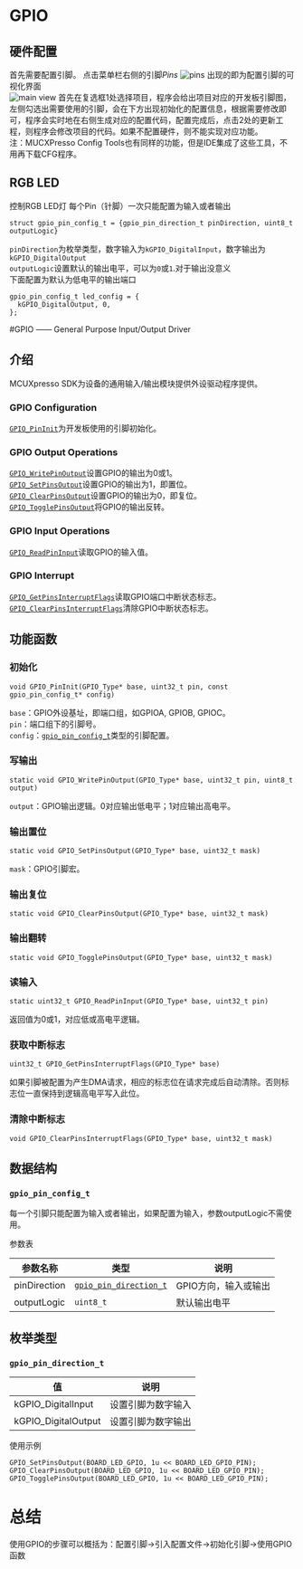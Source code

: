 # GPIO

## 硬件配置
首先需要配置引脚。
点击菜单栏右侧的引脚*Pins*
![pins](https://i.imgur.com/aejMMki.png)
出现的即为配置引脚的可视化界面  
![main view](https://i.imgur.com/uopsZBo.png)
首先在复选框1处选择项目，程序会给出项目对应的开发板引脚图，左侧勾选出需要使用的引脚，会在下方出现初始化的配置信息，根据需要修改即可，程序会实时地在右侧生成对应的配置代码，配置完成后，点击2处的更新工程，则程序会修改项目的代码。如果不配置硬件，则不能实现对应功能。  
注：MUCXPresso Config Tools也有同样的功能，但是IDE集成了这些工具，不用再下载CFG程序。  

## RGB LED
控制RGB LED灯
每个Pin（针脚）一次只能配置为输入或者输出
```
struct gpio_pin_config_t = {gpio_pin_direction_t pinDirection, uint8_t outputLogic}
```
`pinDirection`为枚举类型，数字输入为`kGPIO_DigitalInput`，数字输出为`kGPIO_DigitalOutput`  
`outputLogic`设置默认的输出电平，可以为`0`或`1`.对于输出没意义  
下面配置为默认为低电平的输出端口
```
gpio_pin_config_t led_config = {
  kGPIO_DigitalOutput, 0,
};
```

#GPIO —— General Purpose Input/Output Driver

## 介绍
MCUXpresso SDK为设备的通用输入/输出模块提供外设驱动程序提供。  

### GPIO Configuration
[`GPIO_PinInit`](#func1)为开发板使用的引脚初始化。  

### GPIO Output Operations
[`GPIO_WritePinOutput`](#func2)设置GPIO的输出为0或1。  
[`GPIO_SetPinsOutput`](#func3)设置GPIO的输出为1，即置位。  
[`GPIO_ClearPinsOutput`](#func4)设置GPIO的输出为0，即复位。  
[`GPIO_TogglePinsOutput`](#func5)将GPIO的输出反转。  

### GPIO Input Operations
[`GPIO_ReadPinInput`](#func6)读取GPIO的输入值。  

### GPIO Interrupt
[`GPIO_GetPinsInterruptFlags`](#func7)读取GPIO端口中断状态标志。  
[`GPIO_ClearPinsInterruptFlags`](#func8)清除GPIO中断状态标志。  

## 功能函数
### <span id="func1">初始化</span>

	void GPIO_PinInit(GPIO_Type* base, uint32_t pin, const gpio_pin_config_t* config)

`base`：GPIO外设基址，即端口组，如GPIOA, GPIOB, GPIOC。   
`pin`：端口组下的引脚号。  
`config`：[`gpio_pin_config_t`](#struct1)类型的引脚配置。

### <span id="func2">写输出</span>

	static void GPIO_WritePinOutput(GPIO_Type* base, uint32_t pin, uint8_t output)

`output`：GPIO输出逻辑。0对应输出低电平；1对应输出高电平。  

### <span id="func3">输出置位</span>
	
	static void GPIO_SetPinsOutput(GPIO_Type* base, uint32_t mask)

`mask`：GPIO引脚宏。


### <span id="func4">输出复位</span>

	static void GPIO_ClearPinsOutput(GPIO_Type* base, uint32_t mask)

### <span id="func5">输出翻转</span>

	static void GPIO_TogglePinsOutput(GPIO_Type* base, uint32_t mask)

### <span id="func6">读输入</span>

	static uint32_t GPIO_ReadPinInput(GPIO_Type* base, uint32_t pin)

返回值为0或1，对应低或高电平逻辑。

### <span id="func7">获取中断标志</span>

	uint32_t GPIO_GetPinsInterruptFlags(GPIO_Type* base)

如果引脚被配置为产生DMA请求，相应的标志位在请求完成后自动清除。否则标志位一直保持到逻辑高电平写入此位。
### <span id="func8">清除中断标志</span>

	void GPIO_ClearPinsInterruptFlags(GPIO_Type* base, uint32_t mask)


## 数据结构
### <span id="struct1">`gpio_pin_config_t`</span>
每一个引脚只能配置为输入或者输出，如果配置为输入，参数outputLogic不需使用。

参数表  

参数名称|类型|说明
-|-|-
pinDirection|[`gpio_pin_direction_t`](#enum1)|GPIO方向，输入或输出
outputLogic|`uint8_t`|默认输出电平


## 枚举类型
### <span id="enum1">`gpio_pin_direction_t`</span>
值|说明
-|-
kGPIO_DigitalInput|设置引脚为数字输入
kGPIO_DigitalOutput|设置引脚为数字输出	

使用示例
```
GPIO_SetPinsOutput(BOARD_LED_GPIO, 1u << BOARD_LED_GPIO_PIN);
GPIO_ClearPinsOutput(BOARD_LED_GPIO, 1u << BOARD_LED_GPIO_PIN);
GPIO_TogglePinsOutput(BOARD_LED_GPIO, 1u << BOARD_LED_GPIO_PIN);
```
# 总结
使用GPIO的步骤可以概括为：配置引脚->引入配置文件->初始化引脚->使用GPIO函数

